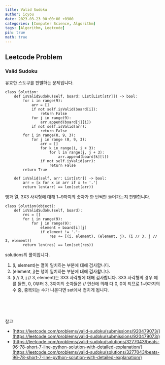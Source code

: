 ```yaml
---
title: Valid Sudoku
author: icyou
date: 2023-03-23 00:00:00 +0900
categories: [Computer Science, Algorithm]
tags: [Algorithm, Leetcode]
pin: true
math: true
---
```


## Leetcode Problem

### Valid Sudoku
유효한 스도쿠를 판별하는 문제입니다.

```
class Solution:
    def isValidSudoku(self, board: List[List[str]]) -> bool:
        for i in range(9):
            arr = []
            if not self.isValid(board[i]):
                return False
            for j in range(9):
                arr.append(board[j][i])
            if not self.isValid(arr):
                return False   
        for i in range(0, 9, 3):
            for j in range (0, 9, 3):
                arr = []
                for k in range(i, i + 3):
                    for l in range(j, j + 3):
                        arr.append(board[k][l])
                if not self.isValid(arr):
                    return False
        return True

    def isValid(self, arr: List[str]) -> bool:
        arr = [x for x in arr if x != '.']
        return len(arr) == len(set(arr))
```
행과 열, 3X3 사각형에 대해 1~9까지의 숫자가 한 번씩만 들어가는지 판별합니다.

```
class Solution(object):
    def isValidSudoku(self, board):
        res = []
        for i in range(9):
            for j in range(9):
                element = board[i][j]
                if element != '.':
                    res += [(i, element), (element, j), (i // 3, j // 3, element)]
        return len(res) == len(set(res))
```
solutions의 풀이입니다.  
1. (i, element)는 열이 일치하는 부분에 대해 검사합니다.
2. (element, j)는 행이 일치하는 부분에 대해 검사합니다.
3. (i // 3, j // 3, element)는 3X3 사각형에 대해 검사합니다. 3X3 사각형의 경우 예를 들면, 0, 0부터 3, 3까지의 숫자들은 // 연산에 의해 다 0, 0이 되므로 1~9까지의 수 중, 중복되는 수가 나온다면 set에서 겹치게 됩니다.

<br/><br/><br/><br/>
참고 
- [https://leetcode.com/problems/valid-sudoku/submissions/920479073/](https://leetcode.com/problems/valid-sudoku/submissions/920479073/)
- [https://leetcode.com/problems/valid-sudoku/solutions/3277043/beats-96-78-short-7-line-python-solution-with-detailed-explanation/](https://leetcode.com/problems/valid-sudoku/solutions/3277043/beats-96-78-short-7-line-python-solution-with-detailed-explanation/)